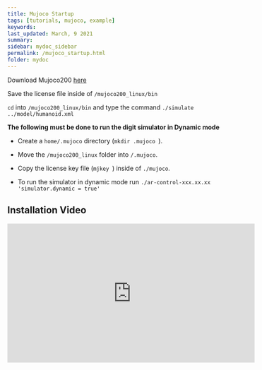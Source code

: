 ```yaml
---
title: Mujoco Startup
tags: [tutorials, mujoco, example]
keywords: 
last_updated: March, 9 2021
summary: 
sidebar: mydoc_sidebar
permalink: /mujoco_startup.html
folder: mydoc
---
```


Download Mujoco200 [here](https://www.roboti.us/)

Save the license file inside of ``/mujoco200_linux/bin``

``cd`` into ``/mujoco200_linux/bin`` and type the command ``./simulate ../model/humanoid.xml``

**The following must be done to run the digit simulator in Dynamic mode**

* Create a ``home/.mujoco`` directory (``mkdir .mujoco ``).

* Move the ``/mujoco200_linux`` folder into ``/.mujoco``.

* Copy the license key file (``mjkey ``) inside of ``./mujoco``.


* To run the simulator in dynamic mode run ``./ar-control-xxx.xx.xx 'simulator.dynamic = true' ``

## Installation Video

<iframe width="560" height="315" src="https://www.youtube.com/embed/xG8oujhD9lA" frameborder="0" allow="accelerometer; autoplay; clipboard-write; encrypted-media; gyroscope; picture-in-picture" allowfullscreen></iframe>



